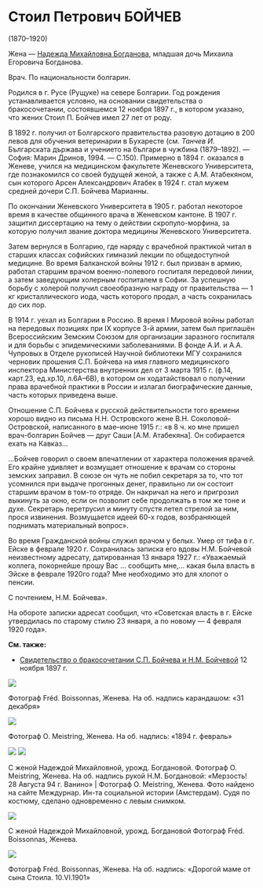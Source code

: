 # Стоил Петрович БОЙЧЕВ
(1870–1920)

Жена — [Надежда Михайловна Богданова](NMBB.md), младшая дочь Михаила Егоровича Богданова.

Врач. По национальности болгарин.

Родился в г. Русе (Рущуке) на севере Болгарии. Год рождения устанавливается условно, на основании свидетельства о бракосочетании, состоявшемся 12 ноября 1897 г., в котором указано, что жених Стоил П. Бойчев имел 27 лет от роду.

В 1892 г. получил от Болгарского правительства разовую дотацию в 200 левов для обучения ветеринарии в Бухаресте (см. *Танчев И.* Българската държава и учението на българи в чужбина (1879–1892). — София: Марин Дринов, 1994. — С.150). Примерно в 1894 г. оказался в Женеве, учился на медицинском факультете Женевского Университета, где познакомился со своей будущей женой, а также с А.М. Атабекяном, сын которого Арсен Александрович Атабек в 1924 г. стал мужем средней дочери С.П. Бойчева Марианны.

По окончании Женевского Университета в 1905 г. работал некоторое время в качестве общинного врача в Женевском кантоне. В 1907 г. защитил диссертацию на тему о действии скропуло-морфина, за которую получил звание доктора медицины Женевского Университета.

Затем вернулся в Болгарию, где наряду с врачебной практикой читал в старших классах софийских гимназий лекции по общедоступной медицине. Во время Балканской войны 1912 г. был призван в армию, работал старшим врачом военно-полевого госпиталя передовой линии, а затем заведующим холерным госпиталем в Софии. За успешную борьбу с холерой получил своеобразную награду от правительства — 1 кг кристаллического иода, часть которого продал, а часть сохранилась до сих пор.

В 1914 г. уехал из Болгарии в Россию. В время I Мировой войны работал на передовых позициях при IX корпусе 3-й армии, затем был приглашён Всероссийским Земским Союзом для организации заразного госпиталя и для борьбы с эпидемическими заболеваниями. В фонде А.И. и А.А. Чупровых в Отделе рукописей Научной библиотеки МГУ сохранился черновик прошения С.П. Бойчева на имя главного медицинского инспектора Министерства внутренних дел от 3 марта 1915 г. (ф.14, карт.23, ед.хр.10, л.6А–6В), в котором он ходатайствовал о получении права врачебной практики в России и излагал биографические данные, часть которых приведена выше.

Отношение С.П. Бойчева к русской действительности того времени хорошо видно из письма Н.Н. Островского жене В.Н. Соколовой-Островской, написанного в мае–июне 1915 г.: «в 8 ч. ко мне пришел врач-болгарин Бойчев — друг Саши [А.М. Атабекяна]. Он собирается ехать на Кавказ…

…Бойчев говорил о своем впечатлении от характера положения врачей. Его крайне удивляет и возмущает отношение к врачам со стороны земских заправил. В союзе он чуть не побил секретаря за то, что тот усомнился при выдаче прогонных денег, правильно ли он состоит старшим врачом в том-то отряде. Он накричал на него и пригрозил выкинуть за окно, если он позволит себе продолжать в том же тоне и духе. Секретарь перетрусил и минуту спустя летел стрелой за ним, прося извинения. Возмущается идеей 60-х годов, возбраняющей поднимать материальный вопрос».

Во время Гражданской войны служил врачом у белых. Умер от тифа в г. Ейске в феврале 1920 г. Сохранилась записка его вдовы Н.М. Бойчевой неизвестному адресату, датированная 13 января 1927 г.: «Уважаемый коллега, покорнейше прошу Вас … сообщить мне,… какая была власть в Эйске в феврале 1920го года? Мне необходимо это для хлопот о пенсии.

С почтением, Н.М. Бойчева».

На обороте записки адресат сообщил, что «Советская власть в г. Ейске утвердилась по старому стилю 23 января, а по новому — 4 февраля 1920 года».

**См. также:**

- [Свидетельство о бракосочетании С.П. Бойчева и Н.М. Бойчевой](../docs/doc-1897-11-29.md) 12 ноября 1897 г.

![](../Album/img/16-3.jpg)

Фотограф Fréd. Boissonnas, Женева.
На об. надпись карандашом: «31 декабря»

![](../Album/img/42-1.jpg)

Фотограф O. Meistring, Женева.
На об. надпись: «1894 г. февраль»

![](../Album/img/32-3.jpg) ![](img/SPB-IISG.jpg)

С женой Надеждой Михайловной, урожд. Богдановой.
Фотограф O. Meistring, Женева.
На об. надпись рукой Н.М. Богдановой: «Мерзость! 28 Августа 94 г. Ванино» | Фотограф O. Meistring, Женева.
Фото найдено на сайте Междурнар. Ин-та социальной истории (Амстердам).
Судя по костюму, сделано одновременно с левым снимком.

![](../Album/img/44.jpg)

С женой Надеждой Михайловной, урожд. Богдановой
Фотограф Fréd. Boissonnas, Женева.

![](../Album/img/32-4.jpg)

Фотограф Fréd. Boissonnas, Женева.
На об. надпись: «Дорогой маме от сына Стоила. 10.VI.1901»